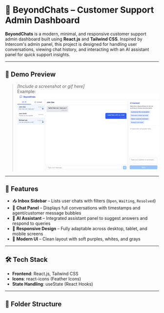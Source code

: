 # 🚀 BeyondChats – Customer Support Admin Dashboard

**BeyondChats** is a modern, minimal, and responsive customer support admin dashboard built using **React.js** and **Tailwind CSS**. Inspired by Intercom's admin panel, this project is designed for handling user conversations, viewing chat history, and interacting with an AI assistant panel for quick support insights.

---

## 📸 Demo Preview

> _[Include a screenshot or gif here]_  
> Example:  
> ![Dashboard Screenshot](./public/dashboard_preview.png)

---

## 🔧 Features

- 📥 **Inbox Sidebar** – Lists user chats with filters (`Open`, `Waiting`, `Resolved`)
- 💬 **Chat Panel** – Displays full conversations with timestamps and agent/customer message bubbles
- 🤖 **AI Assistant** – Integrated assistant panel to suggest answers and respond to queries
- 📱 **Responsive Design** – Fully adaptable across desktop, tablet, and mobile screens
- 🎨 **Modern UI** – Clean layout with soft purples, whites, and grays

---

## 🛠️ Tech Stack

- **Frontend**: React.js, Tailwind CSS
- **Icons**: react-icons (Feather Icons)
- **State Handling**: useState (React Hooks)

---

## 📁 Folder Structure

